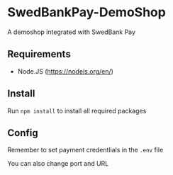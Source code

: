 # SwedBankPay-DemoShop
A demoshop integrated with SwedBank Pay

## Requirements
- Node.JS (https://nodejs.org/en/)

## Install
Run ``npm install`` to install all required packages

## Config
Remember to set payment credentlials in the ``.env`` file

You can also change port and URL
